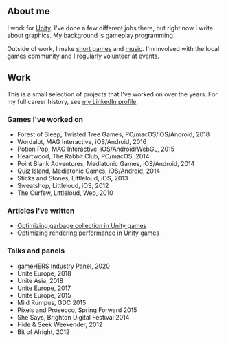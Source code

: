 ## About me

I work for [Unity](http://unity3d.com/). I've done a few different jobs there, but right now I write about graphics. My background is gameplay programming.

Outside of work, I make [short games](https://reallyfancy.itch.io/) and [music](https://fakemice.bandcamp.com/releases). I'm involved with the local games community and I regularly volunteer at events.

## Work

This is a small selection of projects that I've worked on over the years. For my full career history, see [my LinkedIn profile](https://www.linkedin.com/in/kerryturner).

### Games I've worked on

* Forest of Sleep, Twisted Tree Games, PC/macOS/iOS/Android, 2018
* Wordalot, MAG Interactive, iOS/Android, 2016
* Potion Pop, MAG Interactive, iOS/Android/WebGL, 2015
* Heartwood, The Rabbit Club, PC/macOS, 2014
* Point Blank Adventures, Mediatonic Games, iOS/Android, 2014
* Quiz Island, Mediatonic Games, iOS/Android, 2014
* Sticks and Stones, Littleloud, iOS, 2013
* Sweatshop, Littleloud, iOS, 2012
* The Curfew, Littleloud, Web, 2010

### Articles I've written

* [Optimizing garbage collection in Unity games](https://unity3d.com/learn/tutorials/temas/performance-optimization/optimizing-garbage-collection-unity-games?playlist=44069)
* [Optimizing rendering performance in Unity games](https://unity3d.com/learn/tutorials/topics/performance-optimization/optimizing-graphics-rendering-unity-games?playlist=44069)

### Talks and panels

* [gameHERS Industry Panel, 2020](https://www.twitch.tv/videos/784915557)
* Unite Europe, 2018
* Unite Asia, 2018
* [Unite Europe, 2017](https://www.youtube.com/watch?v=1e5WY2qf600)
* Unite Europe, 2015
* Mild Rumpus, GDC 2015
* Pixels and Prosecco, Spring Forward 2015
* She Says, Brighton Digital Festival 2014
* Hide & Seek Weekender, 2012
* Bit of Alright, 2012
